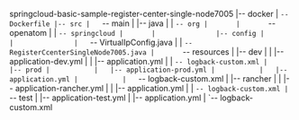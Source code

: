 springcloud-basic-sample-register-center-single-node7005
|-- docker
|   `-- Dockerfile
|-- src
|   `-- main
|       |-- java
|       |   `-- org
|       |       `-- openatom
|       |           `-- springcloud
|       |               |-- config
|       |               |   `-- VirtualIpConfig.java
|       |               `-- RegisterCcenterSingleNode7005.java
|       `-- resources
|           |-- dev
|           |   |-- application-dev.yml
|           |   |-- application.yml
|           |   `-- logback-custom.xml
|           |-- prod
|           |   |-- application-prod.yml
|           |   |-- application.yml
|           |   `-- logback-custom.xml
|           |-- rancher
|           |   |-- application-rancher.yml
|           |   |-- application.yml
|           |   `-- logback-custom.xml
|           `-- test
|               |-- application-test.yml
|               |-- application.yml
|               `-- logback-custom.xml
